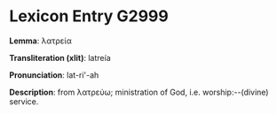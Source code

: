 # Lexicon Entry G2999

**Lemma**: λατρεία

**Transliteration (xlit)**: latreía

**Pronunciation**: lat-ri'-ah

**Description**:
from λατρεύω; ministration of God, i.e. worship:--(divine) service.
